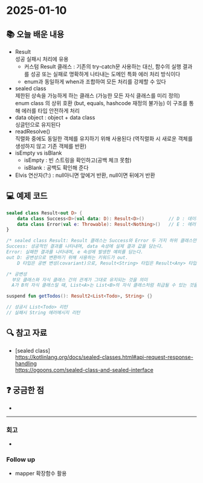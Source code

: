# 2025-01-10

## 📚 오늘 배운 내용
- Result  
성공 실패시 처리에 유용
  - 커스텀 Result 클래스 : 기존의 try-catch문 사용하는 대신, 함수의 실행 결과를 성공 또는 실패로 명확하게 나타내는 도메인 특화 에러 처리 방식이다
  - enum과 동일하게 when과 조합하여 모든 처리를 강제할 수 있다
- sealed class   
제한된 상속을 가능하게 하는 클래스 (가능한 모든 자식 클래스를 미리 정의)   
enum class 의 상위 호환 (but, equals, hashcode 재정의 불가능)
이 구조를 통해 에러를 타입 안전하게 처리
- data object : object + data class   
싱글턴으로 유지된다
- readResolve()   
직렬화 중에도 동일한 객체를 유지하기 위해 사용된다 (역직렬화 시 새로운 객체를 생성하지 않고 기존 객체를 반환)
- isEmpty vs isBlank
  - isEmpty : 빈 스트링을 확인하고(공백 체크 못함)
  - isBlank : 공백도 확인해 준다
- Elvis 연산자(?:) : null아니면 앞에거 반환, null이면 뒤에거 반환
## 💻 예제 코드
<!-- 실습한 코드나 예제를 추가 -->
```kotlin
sealed class Result<out D> {
    data class Success<D>(val data: D): Result<D>()         // D : 데이터
    data class Error(val e: Throwable): Result<Nothing>()   // E : 에러
}

/* sealed class Result: Result 클래스는 Success와 Error 두 가지 하위 클래스만 가질 수 있는 sealed 클래스.
Success: 성공적인 결과를 나타내며, data 속성에 실제 결과 값을 담는다.
Error: 실패한 결과를 나타내며, e 속성에 발생한 예외를 담는다.
out D: 공변성으로 변환하기 위해 사용하는 키워드가 out.
    D 타입은 공변 변성(covariant)으로, Result<String> 타입은 Result<Any> 타입과 호환 된다.*/

/* 공변성   
  부모 클래스와 자식 클래스 간의 관계가 그대로 유지되는 것을 의미   
  A가 B의 자식 클래스일 때, List<A>는 List<B>의 자식 클래스처럼 취급될 수 있는 것을 말한다 */
```
```kotlin
suspend fun getTodos(): Result2<List<Todo>, String> {}

// 성공시 List<Todo> 리턴
// 실패시 String 에러메시지 리턴
```

## 🔍 참고 자료
- [sealed class]   
https://kotlinlang.org/docs/sealed-classes.html#api-request-response-handling   
https://ogoons.com/sealed-class-and-sealed-interface


## ❓ 궁금한 점

- 

---

### 회고

- 

### Follow up

- mapper 확장함수 활용